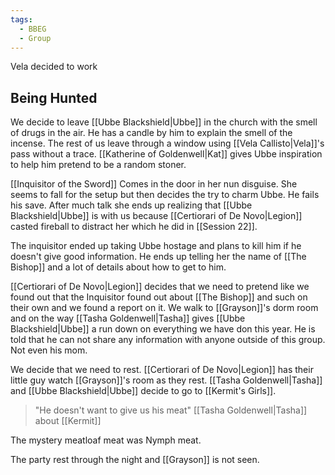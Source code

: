 ```yaml
---
tags:
  - BBEG
  - Group
---
```

Vela decided to work
## Being Hunted
We decide to leave [[Ubbe Blackshield|Ubbe]] in the church with the smell of drugs in the air. He has a candle by him to explain the smell of the incense. The rest of us leave through a window using [[Vela Callisto|Vela]]'s pass without a trace. [[Katherine of Goldenwell|Kat]] gives Ubbe inspiration to help him pretend to be a random stoner. 

[[Inquisitor of the Sword]] Comes in the door in her nun disguise. She seems to fall for the setup but then decides the try to charm Ubbe. He fails his save. After much talk she ends up realizing that [[Ubbe Blackshield|Ubbe]] is with us because [[Certiorari of De Novo|Legion]] casted fireball to distract her which he did in [[Session 22]].

The inquisitor ended up taking Ubbe hostage and plans to kill him if he doesn't give good information. He ends up telling her the name of [[The Bishop]] and a lot of details about how to get to him.

[[Certiorari of De Novo|Legion]] decides that we need to pretend like we found out that the Inquisitor found out about [[The Bishop]] and such on their own and we found a report on it. We walk to [[Grayson]]'s dorm room and on the way [[Tasha Goldenwell|Tasha]] gives [[Ubbe Blackshield|Ubbe]] a run down on everything we have don this year. He is told that he can not share any information with anyone outside of this group. Not even his mom.

We decide that we need to rest. [[Certiorari of De Novo|Legion]] has their little guy watch [[Grayson]]'s room as they rest. [[Tasha Goldenwell|Tasha]] and [[Ubbe Blackshield|Ubbe]] decide to go to [[Kermit's Girls]].

> "He doesn't want to give us his meat" [[Tasha Goldenwell|Tasha]] about [[Kermit]]

The mystery meatloaf meat was Nymph meat.

The party rest through the night and [[Grayson]] is not seen.
